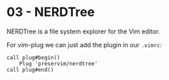 # 03 - NERDTree

NERDTree is a file system explorer for the Vim editor.

For vim-plug we can just add the plugin in our `.vimrc`:

```
call plug#begin()
    Plug 'preservim/nerdtree'
call plug#end()
```
